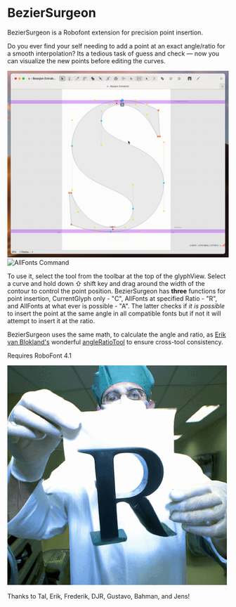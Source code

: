 # BezierSurgeon

BezierSurgeon is a Robofont extension for precision point insertion.

Do you ever find your self needing to add a point at an exact angle/ratio for a smooth interpolation? Its a tedious task of guess and check — now you can visualize the new points before editing the curves.

![](./images/demo-C.gif "CurrentGlyph Command")
![](./images/demo-A.gif "AllFonts Command")

To use it, select the tool from the toolbar at the top of the glyphView. Select a curve and hold down ⇧ shift key and drag around the width of the contour to control the point position. BezierSurgeon has **three** functions for point insertion, CurrentGlyph only - "C", AllFonts at specified Ratio - "R", and AllFonts at what ever is possible - "A". The latter checks if _it is possible_ to insert the point at the same angle in all compatible fonts but if not it will attempt to insert it at the ratio.

BezierSurgeon uses the same math, to calculate the angle and ratio, as [Erik van Blokland's](https://letterror.com/) wonderful [angleRatioTool](https://github.com/LettError/angleRatioTool) to ensure cross-tool consistency. 

Requires RoboFont 4.1

![](./images/BezierSurgeon.gif)


Thanks to Tal, Erik, Frederik, DJR, Gustavo, Bahman, and Jens!
